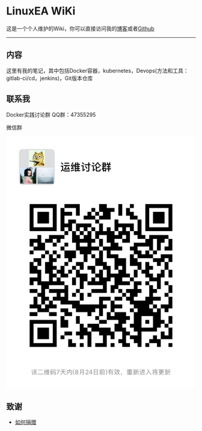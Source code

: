 # LinuxEA WiKi

这是一个个人维护的Wiki，你可以直接访问我的[博客](https://www.linuxea.com)或者[Github](https://github.com/marksugar
)

---
## 内容

这里有我的笔记，其中包括Docker容器，kubernetes，Devops(方法和工具：gitlab-ci/cd，jenkins)，Git版本仓库

## 联系我

Docker实践讨论群 QQ群：47355295

微信群

![wx](wx.jpg)

## 致谢
- [如何捐赠](donate.md)